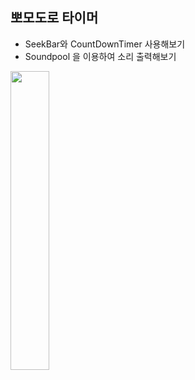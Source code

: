## 뽀모도로 타이머
- SeekBar와 CountDownTimer 사용해보기
- Soundpool 을 이용하여 소리 출력해보기

<img src = "https://user-images.githubusercontent.com/71131071/172041389-7f325fe5-49f2-4d1f-88c1-e823cf4e04f6.png" width="35%">
